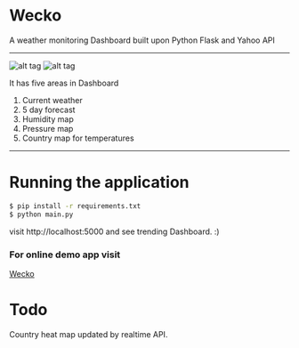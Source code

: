 # Wecko
A weather monitoring Dashboard built upon Python Flask and Yahoo API

***
![alt tag](https://raw.githubusercontent.com/narenaryan/Wecko/master/screen1.png)
![alt tag](https://raw.githubusercontent.com/narenaryan/Wecko/master/screen2.png)


It has five areas in Dashboard

1. Current weather 
2. 5 day forecast
3. Humidity map
4. Pressure map
5. Country map for temperatures 

***
Running the application
===
```bash
$ pip install -r requirements.txt
$ python main.py
```

visit http://localhost:5000 and see trending Dashboard. :)


### For online demo app visit
[Wecko](http://weather.devopsboy.in)

Todo
======

Country heat map updated by realtime API.
